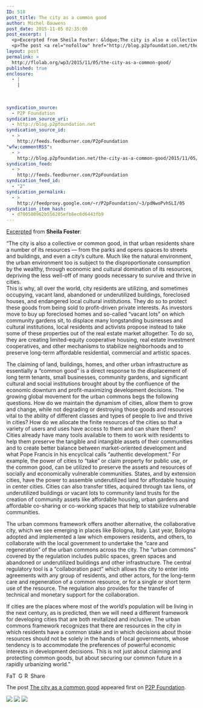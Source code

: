 ```yaml
---
ID: 518
post_title: The city as a common good
author: Michel Bauwens
post_date: 2015-11-05 02:35:00
post_excerpt: |
  <p>Excerpted from Sheila Foster: &ldquo;The city is also a collective or common good, in that urban residents share a number of its resources &mdash; from the parks and opens spaces to streets and buildings, and even a city&rsquo;s culture. Much like the natural environment, the urban environment too is subject to the disproportionate consumption by [&hellip;]</p>
  <p>The post <a rel="nofollow" href="http://blog.p2pfoundation.net/the-city-as-a-common-good/2015/11/05">The city as a common good</a> appeared first on <a rel="nofollow" href="http://blog.p2pfoundation.net/">P2P Foundation</a>.</p>
layout: post
permalink: >
  http://flolab.org/wp3/2015/11/05/the-city-as-a-common-good/
published: true
enclosure:
  - |
    |
        
        
        
syndication_source:
  - P2P Foundation
syndication_source_uri:
  - http://blog.p2pfoundation.net
syndication_source_id:
  - >
    http://feeds.feedburner.com/P2pFoundation
"wfw:commentRSS":
  - >
    http://blog.p2pfoundation.net/the-city-as-a-common-good/2015/11/05/feed
syndication_feed:
  - >
    http://feeds.feedburner.com/P2pFoundation
syndication_feed_id:
  - "2"
syndication_permalink:
  - >
    http://feedproxy.google.com/~r/P2pFoundation/~3/pdNwoPvhSLI/05
syndication_item_hash:
  - d700580962b556285efb8ec6d6443fb9
---
```

[Excerpted][1] from **Sheila Foster**:

“The city is also a collective or common good, in that urban residents share a number of its resources — from the parks and opens spaces to streets and buildings, and even a city’s culture. Much like the natural environment, the urban environment too is subject to the disproportionate consumption by the wealthy, through economic and cultural domination of its resources, depriving the less well-off of many goods necessary to survive and thrive in cities.  
This is why, all over the world, city residents are utilizing, and sometimes occupying, vacant land, abandoned or underutilized buildings, foreclosed houses, and endangered local cultural institutions. They do so to protect these goods from being sold to profit-driven private interests. As investors move to buy up foreclosed homes and so-called “vacant lots” on which community gardens sit, to displace many longstanding businesses and cultural institutions, local residents and activists propose instead to take some of these properties out of the real estate market altogether. To do so, they are creating limited-equity cooperative housing, real estate investment cooperatives, and other mechanisms to stabilize neighborhoods and to preserve long-term affordable residential, commercial and artistic spaces.

The claiming of land, buildings, homes, and other urban infrastructure as essentially a “common good” is a direct response to the displacement of long term tenants, small businesses, community gardens, and significant cultural and social institutions brought about by the confluence of the economic downturn and profit-maximizing development decisions. The growing global movement for the urban commons begs the following questions. How do we maintain the dynamism of cities, allow them to grow and change, while not degrading or destroying those goods and resources vital to the ability of different classes and types of people to live and thrive in cities? How do we allocate the finite resources of the cities so that a variety of users and uses have access to them and can share them?  
Cities already have many tools available to them to work with residents to help them preserve the tangible and intangible assets of their communities and to create better balance between market-oriented development and what Pope Francis in his encyclical calls “authentic development.” For example, the power of cities to “take” or claim property for public use, or the common good, can be utilized to preserve the assets and resources of socially and economically vulnerable communities. States, and by extension cities, have the power to assemble underutilized land for affordable housing in center cities. Cities can also transfer titles, acquired through tax liens, of underutilized buildings or vacant lots to community land trusts for the creation of community assets like affordable housing, urban gardens and affordable co-sharing or co-working spaces that help to stabilize vulnerable communities.

The urban commons framework offers another alternative, the collaborative city, which we see emerging in places like Bologna, Italy. Last year, Bologna adopted and implemented a law which empowers residents, and others, to collaborate with the local government to undertake the “care and regeneration” of the urban commons across the city. The “urban commons” covered by the regulation includes public spaces, green spaces and abandoned or underutilized buildings and other infrastructure. The central regulatory tool is a “collaboration pact” which allows the city to enter into agreements with any group of residents, and other actors, for the long-term care and regeneration of a common resource, or for a single or short term use of the resource. The regulation also provides for the transfer of technical and monetary support for the collaboration.

If cities are the places where most of the world’s population will be living in the next century, as is predicted, then we will need a different framework for developing cities that are both revitalized and inclusive. The urban commons framework recognizes that there are resources in the city in which residents have a common stake and in which decisions about those resources should not be solely in the hands of local governments, whose tendency is to accommodate the preferences of powerful economic interests in development decisions. This is not just about claiming and protecting common goods, but about securing our common future in a rapidly urbanizing world.” 

<a class="a2a_button_facebook" href="http://www.addtoany.com/add_to/facebook?linkurl=http%3A%2F%2Fblog.p2pfoundation.net%2Fthe-city-as-a-common-good%2F2015%2F11%2F05&linkname=The%20city%20as%20a%20common%20good" title="Facebook" rel="nofollow"><img src="http://blog.p2pfoundation.net/wp-content/plugins/add-to-any/icons/facebook.png" width="16" height="16" alt="Facebook" /></a><a class="a2a_button_twitter" href="http://www.addtoany.com/add_to/twitter?linkurl=http%3A%2F%2Fblog.p2pfoundation.net%2Fthe-city-as-a-common-good%2F2015%2F11%2F05&linkname=The%20city%20as%20a%20common%20good" title="Twitter" rel="nofollow"><img src="http://blog.p2pfoundation.net/wp-content/plugins/add-to-any/icons/twitter.png" width="16" height="16" alt="Twitter" /></a><a class="a2a_button_google_plus" href="http://www.addtoany.com/add_to/google_plus?linkurl=http%3A%2F%2Fblog.p2pfoundation.net%2Fthe-city-as-a-common-good%2F2015%2F11%2F05&linkname=The%20city%20as%20a%20common%20good" title="Google+" rel="nofollow"><img src="http://blog.p2pfoundation.net/wp-content/plugins/add-to-any/icons/google_plus.png" width="16" height="16" alt="Google+" /></a><a class="a2a_button_reddit" href="http://www.addtoany.com/add_to/reddit?linkurl=http%3A%2F%2Fblog.p2pfoundation.net%2Fthe-city-as-a-common-good%2F2015%2F11%2F05&linkname=The%20city%20as%20a%20common%20good" title="Reddit" rel="nofollow"><img src="http://blog.p2pfoundation.net/wp-content/plugins/add-to-any/icons/reddit.png" width="16" height="16" alt="Reddit" /></a><a class="a2a_dd a2a_target addtoany_share_save" href="https://www.addtoany.com/share#url=http%3A%2F%2Fblog.p2pfoundation.net%2Fthe-city-as-a-common-good%2F2015%2F11%2F05&title=The%20city%20as%20a%20common%20good" id="wpa2a_2"><img src="http://blog.p2pfoundation.net/wp-content/plugins/add-to-any/share_save_120_16.png" width="120" height="16" alt="Share" /></a>

The post <a rel="nofollow" href="http://blog.p2pfoundation.net/the-city-as-a-common-good/2015/11/05">The city as a common good</a> appeared first on <a rel="nofollow" href="http://blog.p2pfoundation.net/">P2P Foundation</a>.

<div class="feedflare">
  <a href="http://feeds.feedburner.com/~ff/P2pFoundation?a=pdNwoPvhSLI:yPybYRqF2FY:7Q72WNTAKBA"><img src="http://feeds.feedburner.com/~ff/P2pFoundation?d=7Q72WNTAKBA" border="0" /></img></a> <a href="http://feeds.feedburner.com/~ff/P2pFoundation?a=pdNwoPvhSLI:yPybYRqF2FY:D7DqB2pKExk"><img src="http://feeds.feedburner.com/~ff/P2pFoundation?i=pdNwoPvhSLI:yPybYRqF2FY:D7DqB2pKExk" border="0" /></img></a> <a href="http://feeds.feedburner.com/~ff/P2pFoundation?a=pdNwoPvhSLI:yPybYRqF2FY:2mJPEYqXBVI"><img src="http://feeds.feedburner.com/~ff/P2pFoundation?d=2mJPEYqXBVI" border="0" /></img></a>
</div>

<img src="http://feeds.feedburner.com/~r/P2pFoundation/~4/pdNwoPvhSLI" height="1" width="1" alt="" />

 [1]: http://www.huffingtonpost.com/sheila-foster/cities-inequality-and-the_b_8435316.html